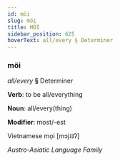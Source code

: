```yaml
---
id: möi
slug: möi
title: MÖİ
sidebar_position: 625
hoverText: all/every § Determiner
---
```


### möi

*all/every* **§** Determiner

**Verb**: to be all/everything

**Noun**: all/every(thing)

**Modifier**: most/-est

Vietnamese mọi   [mɔj˨˩ʔ]

*Austro-Asiatic Language Family*